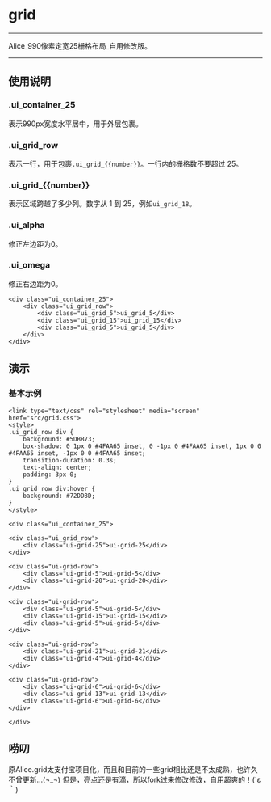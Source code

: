 # grid

---

Alice_990像素定宽25栅格布局_自用修改版。

---

## 使用说明

### .ui_container_25
表示990px宽度水平居中，用于外层包裹。

### .ui_grid_row
表示一行，用于包裹`.ui_grid_{{number}}`。一行内的栅格数不要超过 25。

### .ui_grid_{{number}}
表示区域跨越了多少列。数字从 1 到 25，例如`ui_grid_18`。

### .ui_alpha
修正左边距为0。

### .ui_omega
修正右边距为0。


```
<div class="ui_container_25">
	<div class="ui_grid_row">
		<div class="ui_grid_5">ui_grid_5</div>
		<div class="ui_grid_15">ui_grid_15</div>
		<div class="ui_grid_5">ui_grid_5</div>
	</div>
</div>
```


## 演示

### 基本示例


````iframe:280
<link type="text/css" rel="stylesheet" media="screen" href="src/grid.css">
<style>
.ui_grid_row div {
    background: #5DBB73;
    box-shadow: 0 1px 0 #4FAA65 inset, 0 -1px 0 #4FAA65 inset, 1px 0 0 #4FAA65 inset, -1px 0 0 #4FAA65 inset;
    transition-duration: 0.3s;
    text-align: center;
    padding: 3px 0;
}
.ui_grid_row div:hover {
    background: #72DD8D;
}
</style>

<div class="ui_container_25">

<div class="ui_grid_row">
    <div class="ui-grid-25">ui-grid-25</div>
</div>

<div class="ui-grid-row">
    <div class="ui-grid-5">ui-grid-5</div>
    <div class="ui-grid-20">ui-grid-20</div>
</div>

<div class="ui-grid-row">
    <div class="ui-grid-5">ui-grid-5</div>
    <div class="ui-grid-15">ui-grid-15</div>
    <div class="ui-grid-5">ui-grid-5</div>
</div>

<div class="ui-grid-row">
    <div class="ui-grid-21">ui-grid-21</div>
    <div class="ui-grid-4">ui-grid-4</div>
</div>

<div class="ui-grid-row">
    <div class="ui-grid-6">ui-grid-6</div>
    <div class="ui-grid-13">ui-grid-13</div>
    <div class="ui-grid-6">ui-grid-6</div>    
</div>

</div>
````


## 唠叨
原Alice.grid太支付宝项目化，而且和目前的一些grid相比还是不太成熟，也许久不曾更新...(¬_¬)
但是，亮点还是有滴，所以fork过来修改修改，自用超爽的！(´ε｀)